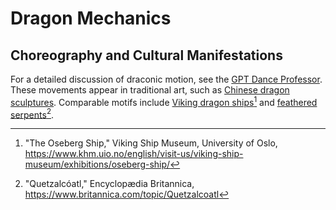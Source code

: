# Dragon Mechanics
## Choreography and Cultural Manifestations
For a detailed discussion of draconic motion, see the [GPT Dance Professor](choreography/gpt-dance-professor.md).
These movements appear in traditional art, such as [Chinese dragon sculptures](../china/iconography/sculptures/README.md).
Comparable motifs include [Viking dragon ships](../western-europe/iconography/)[^1] and
[feathered serpents](../meso-america/iconography/)[^2].

[^1]: "The Oseberg Ship," Viking Ship Museum, University of Oslo,
https://www.khm.uio.no/english/visit-us/viking-ship-museum/exhibitions/oseberg-ship/
[^2]: "Quetzalcóatl," Encyclopædia Britannica,
https://www.britannica.com/topic/Quetzalcoatl

